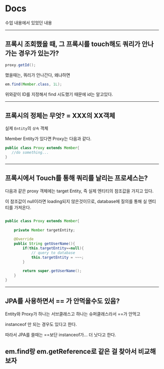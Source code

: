 # Docs

수업 내용에서 있었던 내용

---

## 프록시 조회했을 때, 그 프록시를 touch해도 쿼리가 안나가는 경우가 있는가?

```java
proxy.getId();
```

했을때는, 쿼리가 안나간다, 왜냐하면

```java
em.find(Member.class, 1L);
```

위와같이 ID를 지정해서 find 시도했기 때문에 id는 알고있다.

---

## 프록시의 정체는 무엇? = XXX의 XX객체

실제 `Entity`의 `상속` 객체

Member Entity가 있다면 Proxy는 다음과 같다.

```java
public class Proxy extends Member{
   //do something... 
}
```

---

## 프록시에서 Touch를 통해 쿼리를 날리는 프로세스는?

다음과 같은 proxy 객체에는 target Entity, 즉 실제 엔티티의 참조값을 가지고 있다.

이 참조값이 null이라면 loading되지 않은것이므로, database에 질의를 통해 실 엔티티를 가져온다.

```java

public class Proxy extends Member{
    
    private Member targetEntity;
    
    @Override
    public String getUserName(){
        if(this.targetEntity==null){
            // query to database
            this.targetEntity = ~~~;
        }
        
        return super.getUserName();
    }
}
```

---
## JPA를 사용하면서 == 가 안먹을수도 있음?

Entity와 Proxy가 하나는 서브클래스고 하나는 슈퍼클래스라서 ==가 안먹고

instanceof 만 되는 경우도 있다고 한다.

따라서 JPA를 쓸때는 ==보단 instanceof가... 더 낫다고 한다.

em.find랑 em.getReference로 같은 걸 찾아서 비교해보자
---


